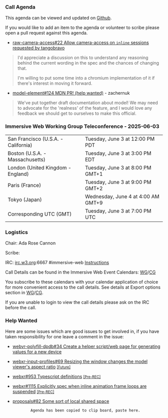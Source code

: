 ### Call Agenda

This agenda can be viewed and updated on [Github](https://github.com/immersive-web/administrivia/blob/main/meetings/2025/2025-06-03-Immersive_Web_Working_Group_Teleconference-agenda.md).

If you would like to add an item to the agenda or volunteer to scribe please open a pull request against this agenda.

* [raw-camera-access#22 Allow camera-access on `inline` sessions](https://github.com/immersive-web/raw-camera-access/issues/22) [requested by tangobravo](https://github.com/immersive-web/raw-camera-access/issues/22#issuecomment-2875610739)
> I'd appreciate a discussion on this to understand any reasoning behind the current wording in the spec and the chances of changing that.
>
>I'm willing to put some time into a chromium implementation of it if there's interest in moving it forward.

* [model-element#124 MDN PR! (help wanted)](https://github.com/immersive-web/model-element/issues/124) - zachernuk
> We've put together draft documentation about model! We may need to advocate for the 'realness' of the feature, and I would love any feedback we should get to ourselves to make this official.
 >

### Immersive Web Working Group Teleconference - 2025-06-03

<table>
<tr><td> San Francisco (U.S.A. - California) <td> Tuesday, June 3 at 12:00 PM PDT
<tr><td> Boston (U.S.A. - Massachusetts) <td> Tuesday, June 3 at 3:00 PM EDT
<tr><td> London (United Kingdom - England) <td> Tuesday, June 3 at 8:00 PM GMT+1
<tr><td> Paris (France) <td> Tuesday, June 3 at 9:00 PM GMT+2
<tr><td> Tokyo (Japan) <td> Wednesday, June 4 at 4:00 AM GMT+9
<tr><td> Corresponding UTC (GMT) <td> Tuesday, June 3 at 7:00 PM UTC
</table>

### Logistics

Chair: Ada Rose Cannon

Scribe:

IRC: [irc.w3.org](https://irc.w3.org/):6667 #immersive-web [Instructions](https://github.com/immersive-web/administrivia/blob/main/IRC.md)

Call Details can be found in the Immersive Web Event Calendars: [WG](https://www.w3.org/groups/wg/immersive-web/calendar/)/[CG](https://www.w3.org/groups/cg/immersive-web/calendar/)

You subscribe to these calendars with your calendar application of choice for more convenient access to the call details. See details at Export options section in [WG](https://www.w3.org/groups/wg/immersive-web/calendar/#export)/[CG](https://www.w3.org/groups/cg/immersive-web/calendar/#export).

If you are unable to login to view the call details please ask on the IRC before the call.

### Help Wanted

Here are some issues which are good issues to get involved in, if you have taken responsibility for one leave a comment in the issue:

- [webvr-polyfill-dpdb#34 Create a helper script/web page for generating values for a new device](https://github.com/immersive-web/webvr-polyfill-dpdb/issues/34)
- [webxr-input-profiles#69 Resizing the window changes the model viewer's aspect ratio](https://github.com/immersive-web/webxr-input-profiles/issues/69) [<small>[Future]</small>](https://api.github.com/repos/immersive-web/webxr-input-profiles/milestones/4)
- [webxr#953 Typescript definitions](https://github.com/immersive-web/webxr/issues/953) [<small>[Pre-REC]</small>](https://api.github.com/repos/immersive-web/webxr/milestones/16)
- [webxr#1115 Explicitly spec when inline animation frame loops are suspended](https://github.com/immersive-web/webxr/issues/1115) [<small>[Pre-REC]</small>](https://api.github.com/repos/immersive-web/webxr/milestones/16)
- [proposals#82 Some sort of local shared space](https://github.com/immersive-web/proposals/issues/82)


              Agenda has been copied to clip board, paste here.
